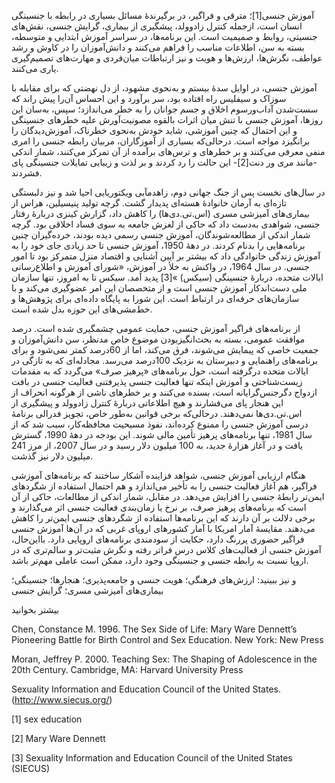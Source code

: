   آموزش جنسی[1]؛ مترقی و فراگیر، در برگیرندۀ مسائل بسیاری در رابطه با جنسینگی انسان است، ازجمله کنترل زادوولد، پیشگیری از بیماری، گرایش جنسی، نقش‌های جنسیتی، روابط و صمیمیت است. این برنامه‌ها، در سراسر آموزش ابتدایی و متوسطه، بسته به سن، اطلاعات مناسب را فراهم می‌کنند و دانش‌آموزان را در کاوش و رشد عواطف، نگرش‌ها، ارزش‌ها و هویت و نیز ارتباطات میان‌فردی و مهارت‌های تصمیم‌گیری یاری می‌کنند.

 آموزش جنسی، در اوایل سدۀ بیستم و به‌نحوی مشهود، از دل نهضتی که برای مقابله با سوزاک و سیفلیس راه افتاده بود، سر برآورد و این احساس آن‌را پیش راند که سست‌شدن آداب‌ورسوم اخلاق و جسم جوانان را به خطر می‌اندازد؛ سپس، به‌سان این روزها، آموزش جنسی با تنش میان اثرات بالقوه مصونیت‌آورش علیه خطرهای جنسینگی و این احتمال که چنین آموزشی، شاید خودش به‌نحوی خطرناک، آموزش‌دیدگان را برانگیزد مواجه است. درحالی‌که بسیاری از آموزگاران، مربیان رابطه جنسی را امری منفی معرفی می‌کنند و بر خطرهای و ترس‌های برآمده از آن تمرکز می‌کنند، شمار اندکی -مانند مری ور دنت[2]- این حالت را رد کردند و بر لذت و زیبایی تمایلات جنسینگی پای فشردند.

 در سال‌های نخست پس از جنگ جهانی دوم، زاهدمآبی ویکتوریایی احیا شد و نیز دلبستگی تازه‌ای به آرمان خانوادۀ هسته‌ای پدیدار گشت. گرچه تولید پنیسیلین، هراس از بیماری‌های آمیزشی مسری (اس.تی.دی‌ها) را کاهش داد، گزارش کینزی دربارۀ رفتار جنسی، شواهدی به‌دست داد که حاکی از لغزش جامعه به سوی فساد اخلاقی بود. گرچه شمار اندکی از مطالعه‌شوندگان، آموزش جنسی رسمی دیده بودند، خرده‌گیران چنین برنامه‌هایی را بدنام کردند. در دهۀ 1950، آموزش جنسی تا حد زیادی جای خود را به آموزش زندگی خانوادگی داد که بیشتر بر آیین آشنایی و اقتصاد منزل متمرکز بود تا امور جنسی. در سال 1964، در واکنش به خلأ در آموزش، «شورای آموزش و اطلاع‌رسانی ایالات متحده، دربارۀ جنسینگی (سیکس) »[3] پدید آمد. سیکس تا به امروز، تنها سازمان ملی دست‌اندکار آموزش جنسی است و از متخصصان این امر عضوگیری می‌کند و با سازمان‌های حرفه‌ای در ارتباط است. این شورا به پایگاه داده‌ای برای پژوهش‌ها و خط‌مشی‌های این حوزه بدل شده است.

 از برنامه‌های فراگیر آموزش جنسی، حمایت عمومی چشمگیری شده است. درصد موافقت عمومی، بسته به بحث‌انگیزبودن موضوع خاص مدنظر، سن دانش‌آموزان و جمعیت خاصی که پیمایش می‌شوند، فرق می‌کند، اما از 60درصد کمتر نمی‌شود و برای برنامه‌های راهنمایی و دبیرستان به نزدیک 100درصد می‌رسد. مجادله‌ای که به تازگی در ایالات متحده درگرفته است، حول برنامه‌های «پرهیز صرف» می‌گردد که به مقدمات زیست‌شناختی و آموزش اینکه تنها فعالیت جنسی پذیرفتنی فعالیت جنسی در بافت ازدواج دگرجنس‌گرایانه است، بسنده می‌کنند و بر خطرهای ناشی از هرگونه انحراف از این هنجار پای می‌فشارند و هیچ اطلاعاتی دربارۀ کنترل زادوولد و پیشگیری از اس.تی.دی‌ها نمی‌دهند. درحالی‌که برخی قوانین به‌طور خاص، تجویز فدرالی برنامۀ درسی آموزش جنسی را ممنوع کرده‌اند، نفوذ مسیحیت محافظه‌کار، سبب شد که از سال 1981، تنها برنامه‌های پرهیز تأمین مالی شوند. این بودجه در دهۀ 1990، گسترش یافت و در آغاز هزارۀ جدید، به 100 میلیون دلار رسید و در سال 2007، از مرز 241 میلیون دلار نیز گذشت.

هنگام ارزیابی آموزش جنسی، شواهد فزاینده آشکار ساختند که برنامه‌های آموزشی فراگیر، هم آغاز فعالیت جنسی را به تأخیر می‌اندازد و هم احتمال استفاده از شگردهای ایمن‌تر رابطۀ جنسی را افزایش می‌دهد. در مقابل، شمار اندکی از مطالعات، حاکی از آن است که برنامه‌های پرهیز صرف، بر نرخ یا زمان‌بندی فعالیت جنسی اثر می‌گذارند و برخی دلالت بر آن دارند که این برنامه‌ها استفاده از شگردهای جنسی ایمن‌تر را کاهش می‌دهند. مقایسۀ آمار امریکا با آمار کشورهای اروپای غربی که در آن‌ها آموزش جنسی فراگیر حضوری پررنگ دارد، حکایت از سودمندی برنامه‌های اروپایی دارد. بااین‌حال، آموزش جنسی از فعالیت‌های کلاس درس فراتر رفته و نگرش مثبت‌تر و سالم‌تری که در اروپا نسبت به رابطه جنسی و جنسینگی وجود دارد، ممکن است عاملی مهم‌تر باشد.

و نیز ببینید: ارزش‌های فرهنگی؛ هویت جنسی و جامعه‌پذیری؛ هنجارها؛ جنسینگی؛ بیماری‌های آمیزشی مسری؛ گرایش جنسی

بیشتر بخوانید

Chen, Constance M. 1996. The Sex Side of Life: Mary Ware Dennett’s Pioneering Battle for Birth Control and Sex Education. New York: New Press

Moran, Jeffrey P. 2000. Teaching Sex: The Shaping of Adolescence in the 20th Century. Cambridge, MA: Harvard University Press

Sexuality Information and Education Council of the United States. (http://www.siecus.org/)

 [1] sex education

[2] Mary Ware Dennett

[3] Sexuality Information and Education Council of the United States (SIECUS)

 

 

 

 